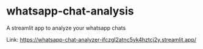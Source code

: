 # whatsapp-chat-analysis
A streamlit app to analyze your whatsapp chats

Link:  https://whatsapp-chat-analyzer-ifczgl2atnc5yk4hztcj2y.streamlit.app/
